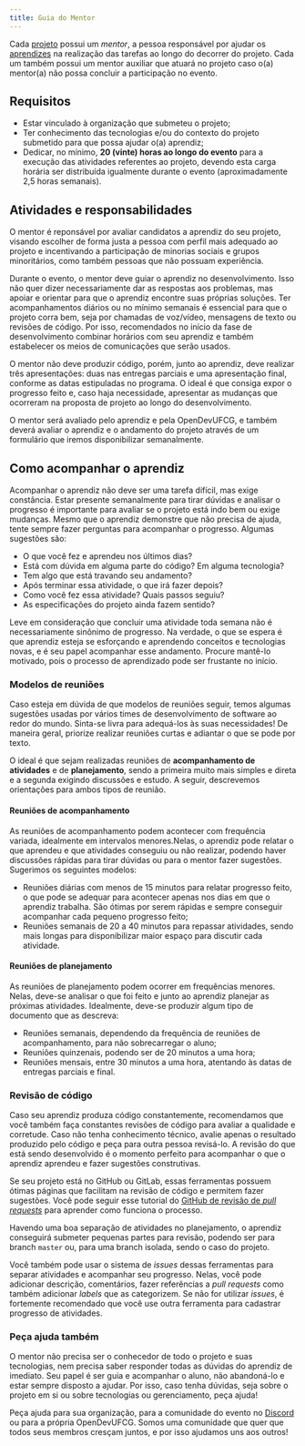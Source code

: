 ```yaml
---
title: Guia do Mentor
---
```


Cada [projeto](../organizacao/projeto) possui um _mentor_, a pessoa responsável por ajudar os [aprendizes](../aprendiz) na realização das tarefas ao longo do decorrer do projeto. Cada um também possui um mentor auxiliar que atuará no projeto caso o(a) mentor(a) não possa concluir a participação no evento.

## Requisitos

- Estar vinculado à organização que submeteu o projeto;
- Ter conhecimento das tecnologias e/ou do contexto do projeto submetido para que possa ajudar o(a) aprendiz;
- Dedicar, no mínimo, **20 (vinte) horas ao longo do evento** para a execução das atividades referentes ao projeto, devendo esta carga horária ser distribuída igualmente durante o evento (aproximadamente 2,5 horas semanais).

## Atividades e responsabilidades

O mentor é reponsável por avaliar candidatos a aprendiz do seu projeto, visando escolher de forma justa a pessoa com perfil mais adequado ao projeto e incentivando a participação de minorias sociais e grupos minoritários, como também pessoas que não possuam experiência.

Durante o evento, o mentor deve guiar o aprendiz no desenvolvimento. Isso não quer dizer necessariamente dar as respostas aos problemas, mas apoiar e orientar para que o aprendiz encontre suas próprias soluções. Ter acompanhamentos diários ou no mínimo semanais é essencial para que o projeto corra bem, seja por chamadas de voz/vídeo, mensagens de texto ou revisões de código. Por isso, recomendados no início da fase de desenvolvimento combinar horários com seu aprendiz e também estabelecer os meios de comunicações que serão usados.

O mentor não deve produzir código, porém, junto ao aprendiz, deve realizar três apresentações: duas nas entregas parciais e uma apresentação final, conforme as datas estipuladas no programa. O ideal é que consiga expor o progresso feito e, caso haja necessidade, apresentar as mudanças que ocorreram na proposta de projeto ao longo do desenvolvimento.

O mentor será avaliado pelo aprendiz e pela OpenDevUFCG, e também deverá avaliar o aprendiz e o andamento do projeto através de um formulário que iremos disponibilizar semanalmente.

## Como acompanhar o aprendiz

Acompanhar o aprendiz não deve ser uma tarefa difícil, mas exige constância. Estar presente semanalmente para tirar dúvidas e analisar o progresso é importante para avaliar se o projeto está indo bem ou exige mudanças. Mesmo que o aprendiz demonstre que não precisa de ajuda, tente sempre fazer perguntas para acompanhar o progresso. Algumas sugestões são:

- O que você fez e aprendeu nos últimos dias?
- Está com dúvida em alguma parte do código? Em alguma tecnologia?
- Tem algo que está travando seu andamento?
- Após terminar essa atividade, o que irá fazer depois?
- Como você fez essa atividade? Quais passos seguiu?
- As especificações do projeto ainda fazem sentido?

Leve em consideração que concluir uma atividade toda semana não é necessariamente sinônimo de progresso. Na verdade, o que se espera é que aprendiz esteja se esforçando e aprendendo conceitos e tecnologias novas, e é seu papel acompanhar esse andamento. Procure mantê-lo motivado, pois o processo de aprendizado pode ser frustante no início.

### Modelos de reuniões

Caso esteja em dúvida de que modelos de reuniões seguir, temos algumas sugestões usadas por vários times de desenvolvimento de software ao redor do mundo. Sinta-se livra para adequá-los às suas necessidades! De maneira geral, priorize realizar reuniões curtas e adiantar o que se pode por texto.

O ideal é que sejam realizadas reuniões de **acompanhamento de atividades** e de **planejamento**, sendo a primeira muito mais simples e direta e a segunda exigindo discussões e estudo. A seguir, descrevemos orientações para ambos tipos de reunião.

#### Reuniões de acompanhamento

As reuniões de acompanhamento podem acontecer com frequência variada, idealmente em intervalos menores.Nelas, o aprendiz pode relatar o que aprendeu e que atividades conseguiu ou não realizar, podendo haver discussões rápidas para tirar dúvidas ou para o mentor fazer sugestões. Sugerimos os seguintes modelos:

- Reuniões diárias com menos de 15 minutos para relatar progresso feito, o que pode se adequar para acontecer apenas nos dias em que o aprendiz trabalha. São ótimas por serem rápidas e sempre conseguir acompanhar cada pequeno progresso feito;
- Reuniões semanais de 20 a 40 minutos para repassar atividades, sendo mais longas para disponibilizar maior espaço para discutir cada atividade.

#### Reuniões de planejamento

As reuniões de planejamento podem ocorrer em frequências menores. Nelas, deve-se analisar o que foi feito e junto ao aprendiz planejar as próximas atividades. Idealmente, deve-se produzir algum tipo de documento que as descreva:

- Reuniões semanais, dependendo da frequência de reuniões de acompanhamento, para não sobrecarregar o aluno;
- Reuniões quinzenais, podendo ser de 20 minutos a uma hora;
- Reuniões mensais, entre 30 minutos a uma hora, atentando às datas de entregas parciais e final.

### Revisão de código

Caso seu aprendiz produza código constantemente, recomendamos que você também faça constantes revisões de código para avaliar a qualidade e corretude. Caso não tenha conhecimento técnico, avalie apenas o resultado produzido pelo código e peça para outra pessoa revisá-lo. A revisão do que está sendo desenvolvido é o momento perfeito para acompanhar o que o aprendiz aprendeu e fazer sugestões construtivas.

Se seu projeto está no GitHub ou GitLab, essas ferramentas possuem ótimas páginas que facilitam na revisão de código e permitem fazer sugestões. Você pode seguir esse tutorial do [GitHub de revisão de _pull requests_](https://docs.github.com/pt/github/collaborating-with-issues-and-pull-requests/reviewing-proposed-changes-in-a-pull-request) para aprender como funciona o processo.

Havendo uma boa separação de atividades no planejamento, o aprendiz conseguirá submeter pequenas partes para revisão, podendo ser para branch `master` ou, para uma branch isolada, sendo o caso do projeto.

Você também pode usar o sistema de _issues_ dessas ferramentas para separar atividades e acompanhar seu progresso. Nelas, você pode adicionar descrição, comentários, fazer referências a _pull requests_ como também adicionar _labels_ que as categorizem. Se não for utilizar _issues_, é fortemente recomendado que você use outra ferramenta para cadastrar progresso de atividades.

### Peça ajuda também

O mentor não precisa ser o conhecedor de todo o projeto e suas tecnologias, nem precisa saber responder todas as dúvidas do aprendiz de imediato. Seu papel é ser guia e acompanhar o aluno, não abandoná-lo e estar sempre disposto a ajudar. Por isso, caso tenha dúvidas, seja sobre o projeto em si ou sobre tecnologias ou gerenciamento, peça ajuda! 

Peça ajuda para sua organização, para a comunidade do evento no [Discord](https://chat.opendevufcg.org) ou para a própria OpenDevUFCG. Somos uma comunidade que quer que todos seus membros cresçam juntos, e por isso ajudamos uns aos outros!
